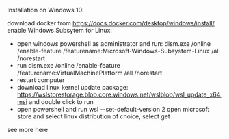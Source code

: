 Installation on Windows 10:

download docker from https://docs.docker.com/desktop/windows/install/
enable Windows Subsytem for Linux: 
-   open windows powershell as administrator and run: dism.exe /online /enable-feature /featurename:Microsoft-Windows-Subsystem-Linux /all /norestart
-   run dism.exe /online /enable-feature /featurename:VirtualMachinePlatform /all /norestart
-   restart computer
-   download linux kernel update package: https://wslstorestorage.blob.core.windows.net/wslblob/wsl_update_x64.msi and double click to run
-   open powershell and run wsl --set-default-version 2
open microsoft store and select linux distribution of choice, select get

see more here

